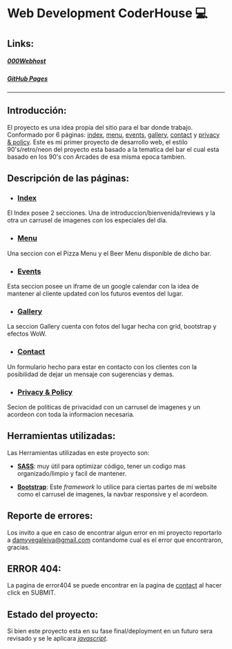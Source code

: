 # Web Development CoderHouse 💻
## Links:
##### [000Webhost](https://proyectoupdown.000webhostapp.com/)
##### [GitHub Pages](https://damyvegaleiva.github.io/WebDevelopment-CoderHouse/)
________________________________________________________________________________________

## Introducción:
El proyecto es una idea propia del sitio para el bar donde trabajo. Conformado por 6 páginas: [index](https://damyvegaleiva.github.io/WebDevelopment-CoderHouse/), [menu](https://damyvegaleiva.github.io/WebDevelopment-CoderHouse/pages/menu.html#menu), [events](https://damyvegaleiva.github.io/WebDevelopment-CoderHouse/pages/events.html#events), [gallery](https://damyvegaleiva.github.io/WebDevelopment-CoderHouse/pages/gallery.html#gallery), [contact](https://damyvegaleiva.github.io/WebDevelopment-CoderHouse/pages/contact.html#contact) y [privacy & policy](https://damyvegaleiva.github.io/WebDevelopment-CoderHouse/pages/privacy-policy.html).
Este es mi primer proyecto de desarrollo web, el estilo 90's/retro/neon del proyecto esta basado a la tematica del bar el cual esta basado en los 90's con Arcades de esa misma epoca tambien.

## Descripción de las páginas:
- ### [Index](https://damyvegaleiva.github.io/WebDevelopment-CoderHouse/)
El Index posee 2 secciones. Una de introduccion/bienvenida/reviews y la otra un carrusel de imagenes con los especiales del dia.

- ### [Menu](https://damyvegaleiva.github.io/WebDevelopment-CoderHouse/pages/menu.html#menu)
Una seccion con el Pizza Menu y el Beer Menu disponible de dicho bar.

- ### [Events](https://damyvegaleiva.github.io/WebDevelopment-CoderHouse/pages/events.html#events)
Esta seccion posee un iframe de un google calendar con la idea de mantener al cliente updated con los futuros eventos del lugar.

- ### [Gallery](https://damyvegaleiva.github.io/WebDevelopment-CoderHouse/pages/gallery.html#gallery)
La seccion Gallery cuenta con fotos del lugar hecha con grid, bootstrap y efectos WoW.

- ### [Contact](https://damyvegaleiva.github.io/WebDevelopment-CoderHouse/pages/contact.html#contact)
Un formulario hecho para estar en contacto con los clientes con la posibilidad de dejar un mensaje con sugerencias y demas.

- ### [Privacy & Policy](https://damyvegaleiva.github.io/WebDevelopment-CoderHouse/pages/privacy-policy.html)
Secion de politicas de privacidad con un carrusel de imagenes y un acordeon con toda la informacion necesaria.

## Herramientas utilizadas:
Las Herramientas utilizadas en este proyecto son:

- [**SASS**](https://sass-lang.com/): muy útil para optimizar código, tener un codigo mas organizado/limpio y facil de mantener. 

- [**Bootstrap**](https://getbootstrap.com/): Este *framework* lo utilice para ciertas partes de mi website como el carrusel de imagenes, la navbar responsive y el acordeon.

## Reporte de errores:
Los invito a que en caso de encontrar algun error en mi proyecto reportarlo a damyvegaleiva@gmail.com contandome cual es el error que encontraron, gracias.

## ERROR 404:
La pagina de error404 se puede encontrar en la pagina de [contact](https://damyvegaleiva.github.io/WebDevelopment-CoderHouse/pages/contact.html#contact) al hacer click en SUBMIT.

## Estado del proyecto:
Si bien este proyecto esta en su fase final/deployment en un futuro sera revisado y se le aplicara [*javascript*](https://www.javascript.com/).
